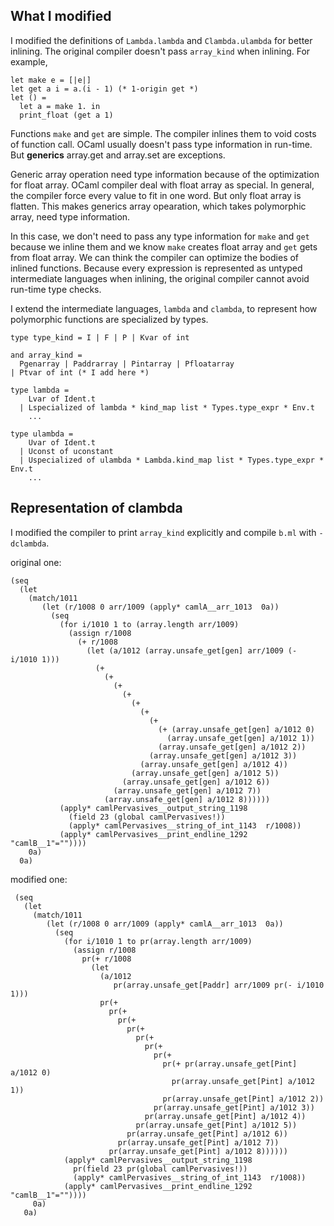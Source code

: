 What I modified
---------------

I modified the definitions of `Lambda.lambda` and `Clambda.ulambda` for better inlining.
The original compiler doesn't pass `array_kind` when inlining. For example,

    let make e = [|e|]
    let get a i = a.(i - 1) (* 1-origin get *)
    let () =
      let a = make 1. in
      print_float (get a 1)

Functions `make` and `get` are simple. The compiler inlines them to void costs of function call.
OCaml usually doesn't pass type information in run-time. But __generics__ array.get and array.set are exceptions.

Generic array operation need type information because of the optimization for float array.
OCaml compiler deal with float array as special. In general, the compiler force every value to fit in one word.
But only float array is flatten. This makes generics array opearation, which takes polymorphic array, need type information.

In this case, we don't need to pass any type information for `make` and `get` because we inline them and we know
`make` creates float array and `get` gets from float array. We can think the compiler can optimize the bodies of inlined functions.
Because every expression is represented as untyped intermediate languages when inlining,
the original compiler cannot avoid run-time type checks.

I extend the intermediate languages, `lambda` and `clambda`, to represent how polymorphic functions are specialized by types.

    type type_kind = I | F | P | Kvar of int

    and array_kind =
      Pgenarray | Paddrarray | Pintarray | Pfloatarray
    | Ptvar of int (* I add here *)

    type lambda =
        Lvar of Ident.t
      | Lspecialized of lambda * kind_map list * Types.type_expr * Env.t
        ...

    type ulambda =
        Uvar of Ident.t
      | Uconst of uconstant
      | Uspecialized of ulambda * Lambda.kind_map list * Types.type_expr * Env.t
        ...

<!-- Benchmark -->
<!-- --------- -->
<!-- I just tried one following benchmark program with option `-unsafe -inline 10000`. -->

<!-- a.ml -->

<!--     let get a i = a.(i - 1) -->

<!--     let sum a = -->
<!--       get a 1 + get a 2 + get a 3 + -->
<!--       get a 4 + get a 5 + get a 6 + -->
<!--       get a 7 + get a 8 + get a 9 -->

<!--     let arr () = -->
<!--       Array.init 10000000 (fun i -> Array.make 9 i) -->

<!-- b.ml -->

<!--     let () = -->
<!--       let r = ref 0 in -->
<!--       let arr = A.arr () in -->
<!--       for i = 1 to Array.length arr do -->
<!--         r := !r + A.sum (A.get arr i) -->
<!--       done; print_int !r; print_endline "" -->


<!-- result:  -->


Representation of clambda
----------------------
I modified the compiler to print `array_kind` explicitly and compile `b.ml` with `-dclambda`.

original one:

    (seq
      (let
        (match/1011
           (let (r/1008 0 arr/1009 (apply* camlA__arr_1013  0a))
             (seq
               (for i/1010 1 to (array.length arr/1009)
                 (assign r/1008
                   (+ r/1008
                     (let (a/1012 (array.unsafe_get[gen] arr/1009 (- i/1010 1)))
                       (+
                         (+
                           (+
                             (+
                               (+
                                 (+
                                   (+
                                     (+ (array.unsafe_get[gen] a/1012 0)
                                       (array.unsafe_get[gen] a/1012 1))
                                     (array.unsafe_get[gen] a/1012 2))
                                   (array.unsafe_get[gen] a/1012 3))
                                 (array.unsafe_get[gen] a/1012 4))
                               (array.unsafe_get[gen] a/1012 5))
                             (array.unsafe_get[gen] a/1012 6))
                           (array.unsafe_get[gen] a/1012 7))
                         (array.unsafe_get[gen] a/1012 8))))))
               (apply* camlPervasives__output_string_1198
                 (field 23 (global camlPervasives!))
                 (apply* camlPervasives__string_of_int_1143  r/1008))
               (apply* camlPervasives__print_endline_1292  "camlB__1"=""))))
        0a)
      0a)

modified one:

     (seq
       (let
         (match/1011
            (let (r/1008 0 arr/1009 (apply* camlA__arr_1013  0a))
              (seq
                (for i/1010 1 to pr(array.length arr/1009)
                  (assign r/1008
                    pr(+ r/1008
                      (let
                        (a/1012
                           pr(array.unsafe_get[Paddr] arr/1009 pr(- i/1010 1)))
                        pr(+
                          pr(+
                            pr(+
                              pr(+
                                pr(+
                                  pr(+
                                    pr(+
                                      pr(+ pr(array.unsafe_get[Pint] a/1012 0)
                                        pr(array.unsafe_get[Pint] a/1012 1))
                                      pr(array.unsafe_get[Pint] a/1012 2))
                                    pr(array.unsafe_get[Pint] a/1012 3))
                                  pr(array.unsafe_get[Pint] a/1012 4))
                                pr(array.unsafe_get[Pint] a/1012 5))
                              pr(array.unsafe_get[Pint] a/1012 6))
                            pr(array.unsafe_get[Pint] a/1012 7))
                          pr(array.unsafe_get[Pint] a/1012 8))))))
                (apply* camlPervasives__output_string_1198
                  pr(field 23 pr(global camlPervasives!))
                  (apply* camlPervasives__string_of_int_1143  r/1008))
                (apply* camlPervasives__print_endline_1292  "camlB__1"=""))))
         0a)
       0a)
